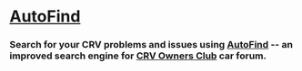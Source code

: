 # [AutoFind](https://bit.ly/2Pc1oQE)

### Search for your CRV problems and issues using [AutoFind](https://bit.ly/2Pc1oQE) -- an improved search engine for [CRV Owners Club](https://www.crvownersclub.com/) car forum. 


